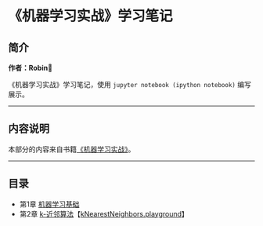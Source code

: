 # 《机器学习实战》学习笔记

## 简介

**作者：Robin**

《机器学习实战》学习笔记，使用 `jupyter notebook (ipython notebook)` 编写展示。

----

## 内容说明

本部分的内容来自书籍[《机器学习实战》](https://book.douban.com/subject/24703171/)。

----

## 目录


- 第1章 [机器学习基础](chapter01.ipynb)
- 第2章 [k-近邻算法](chapter02.ipynb)【[kNearestNeighbors.playground](https://github.com/RobinChao/Machine-Learning-in-Action-notes/tree/master/Swift-Source-for-Machine-learning-in-action/kNN)】

